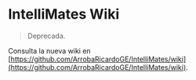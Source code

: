 # IntelliMates Wiki

> Deprecada.

Consulta la nueva wiki en [https://github.com/ArrobaRicardoGE/IntelliMates/wiki](https://github.com/ArrobaRicardoGE/IntelliMates/wiki).
